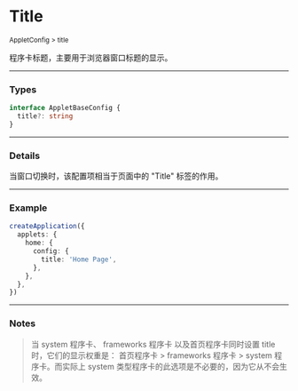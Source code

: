 # Title

<small>AppletConfig > title</small>

程序卡标题，主要用于浏览器窗口标题的显示。

---

<h3>Types</h3>

```ts
interface AppletBaseConfig {
  title?: string
}
```

---

<h3>Details</h3>

当窗口切换时，该配置项相当于页面中的 "Title" 标签的作用。

---

<h3>Example</h3>

```ts
createApplication({
  applets: {
    home: {
      config: {
        title: 'Home Page',
      },
    },
  },
})
```

---

<h3>Notes</h3>

> 当 system 程序卡、 frameworks 程序卡 以及首页程序卡同时设置 title 时，它们的显示权重是： 首页程序卡 > frameworks 程序卡 > system 程序卡。而实际上 system 类型程序卡的此选项是不必要的，因为它从不会生效。
